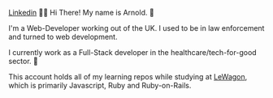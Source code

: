 <ReadMe>
  
    
<a href="https://www.linkedin.com/in/arnoldcubicijones/">Linkedin</a> 🧑‍💻
  Hi There! My name is Arnold. 👋

  I'm a Web-Developer working out of the UK. I used to be in law enforcement and turned to web development.

  I currently work as a Full-Stack developer in the healthcare/tech-for-good sector. 🏥

  This account holds all of my learning repos while studying at <a href="https://www.lewagon.com/">LeWagon</a>, which is primarily Javascript, Ruby and Ruby-on-Rails.
</ReadMe>
  
